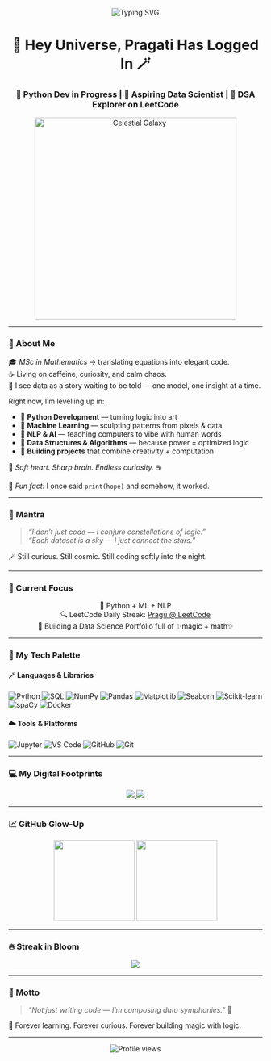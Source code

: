 <p align="center">
  <img src="https://readme-typing-svg.herokuapp.com?font=Quicksand&size=25&duration=3000&pause=1000&color=EAB8E4&center=true&vCenter=true&width=500&lines=✨+Celestial+Coder+in+the+Making;🌸+Pythonista+%7C+Data+Dreamer;💡+Teaching+Machines+to+Feel+Patterns;🚀+LeetCode+Warrior+on+the+Rise;💬+Crafting+Logic+with+Elegance!" alt="Typing SVG" />
</p>

<h1 align="center">🌷 Hey Universe, Pragati Has Logged In 🪄</h1>
<h3 align="center">🌈 Python Dev in Progress | 🧠 Aspiring Data Scientist | 🧩 DSA Explorer on LeetCode</h3>

<!-- Animated galaxy GIF -->
<p align="center">
  <img alt="Celestial Galaxy" width="400" src="https://i.pinimg.com/originals/77/f2/37/77f237cd3ef20586a7e876d1dfd2f1ec.gif">
</p>

---

### 💫 About Me

🎓 *MSc in Mathematics* → translating equations into elegant code.  
☕ Living on caffeine, curiosity, and calm chaos.  
💭 I see data as a story waiting to be told — one model, one insight at a time.  

Right now, I’m levelling up in:
- 🐍 **Python Development** — turning logic into art  
- 🧠 **Machine Learning** — sculpting patterns from pixels & data  
- 💬 **NLP & AI** — teaching computers to vibe with human words  
- 🧩 **Data Structures & Algorithms** — because power = optimized logic  
- 🚀 **Building projects** that combine creativity + computation  

🌼 *Soft heart. Sharp brain. Endless curiosity.* ☕

💫 *Fun fact:* I once said `print(hope)` and somehow, it worked.

---

### 🌙 Mantra

> _“I don’t just code — I conjure constellations of logic.”_  
> _“Each dataset is a sky — I just connect the stars.”_  

🪄 Still curious. Still cosmic. Still coding softly into the night.

---

### 🎯 Current Focus

<p align="center">
  🌸 Python + ML + NLP  <br>
  🔍 LeetCode Daily Streak: <a href="https://leetcode.com/u/Praguu/">Pragu @ LeetCode</a> <br>
  💬 Building a Data Science Portfolio full of ✨magic + math✨
</p>

---

### 🧰 My Tech Palette

#### 🪄 Languages & Libraries

![Python](https://img.shields.io/badge/Python-FFD1DC?style=for-the-badge&logo=python&logoColor=4B8BBE)
![SQL](https://img.shields.io/badge/SQL-FDE2E4?style=for-the-badge&logo=sqlite&logoColor=003B57)
![NumPy](https://img.shields.io/badge/NumPy-E2D6F9?style=for-the-badge&logo=numpy&logoColor=013243)
![Pandas](https://img.shields.io/badge/Pandas-F9E1E0?style=for-the-badge&logo=pandas&logoColor=150458)
![Matplotlib](https://img.shields.io/badge/Matplotlib-EADCF9?style=for-the-badge&logo=plotly&logoColor=black)
![Seaborn](https://img.shields.io/badge/Seaborn-FBEAFF?style=for-the-badge&logo=seaborn&logoColor=005571)
![Scikit-learn](https://img.shields.io/badge/Scikit--Learn-FAD4D8?style=for-the-badge&logo=scikit-learn&logoColor=F7931E)
![spaCy](https://img.shields.io/badge/spaCy-FCE1F1?style=for-the-badge&logo=spacy&logoColor=0088CC)
![Docker](https://img.shields.io/badge/Docker-DDEEFF?style=for-the-badge&logo=docker&logoColor=2496ED)

#### ☁️ Tools & Platforms

![Jupyter](https://img.shields.io/badge/Jupyter-FCE2E2?style=for-the-badge&logo=jupyter&logoColor=F37626)
![VS Code](https://img.shields.io/badge/VS%20Code-E9DAF3?style=for-the-badge&logo=visual-studio-code&logoColor=007ACC)
![GitHub](https://img.shields.io/badge/GitHub-F3D0E5?style=for-the-badge&logo=github&logoColor=181717)
![Git](https://img.shields.io/badge/Git-F6D5F7?style=for-the-badge&logo=git&logoColor=F05032)

---

### 💻 My Digital Footprints

<p align="center">
  <a href="https://www.linkedin.com/in/pragati-dwivedi-pra-g/">
    <img src="https://img.shields.io/badge/LinkedIn-Pragati%20Dwivedi-FFC4E1?style=for-the-badge&logo=linkedin&logoColor=0077B5"/>
  </a>
  <a href="https://leetcode.com/u/Praguu/">
    <img src="https://img.shields.io/badge/LeetCode-Pragu-FFF0F5?style=for-the-badge&logo=LeetCode&logoColor=FFA116"/>
  </a>
</p>

---

### 📈 GitHub Glow-Up

<p align="center">
  <img height="160" src="https://github-readme-stats.vercel.app/api?username=prA-G&show_icons=true&theme=rose_pine&hide_border=true"/>
  <img height="160" src="https://github-readme-stats.vercel.app/api/top-langs/?username=prA-G&layout=compact&theme=rose_pine&hide_border=true"/>
</p>

---

### 🔥 Streak in Bloom

<p align="center">
  <img src="https://streak-stats.demolab.com?user=prA-G&theme=rose_pine&hide_border=true"/>
</p>

---
### 🌙 Motto

> *"Not just writing code — I’m composing data symphonies."* 🎼  

🌸 Forever learning. Forever curious. Forever building magic with logic.  

---
<p align="center">
  <img src="https://komarev.com/ghpvc/?username=prA-G&color=EAB8E4&style=flat" alt="Profile views"/>
</p>
